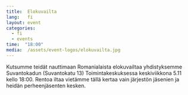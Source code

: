 ```yaml
---
title:  Elokuvailta
lang:   fi
layout: event
categories:
  - fi
  - events
time:  "18:00"
media:  /assets/event-logos/elokuvailta.jpg
---
```


Kutsumme teidät nauttimaan Romanialaista elokuvailtaa yhdistyksemme Suvantokadun (Suvantokatu 13) Toimintakeskuksessa keskiviikkona 5.11 kello 18:00. Rentoa iltaa vietämme tällä kertaa vain järjestön jäsenien ja heidän perheenjäsenten kesken.